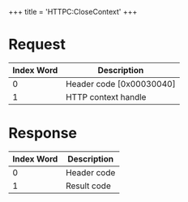 +++
title = 'HTTPC:CloseContext'
+++

# Request

| Index Word | Description                |
|------------|----------------------------|
| 0          | Header code \[0x00030040\] |
| 1          | HTTP context handle        |

# Response

| Index Word | Description |
|------------|-------------|
| 0          | Header code |
| 1          | Result code |